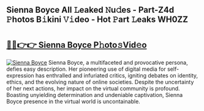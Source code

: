 ## Sienna Boyce All 𝙻eaked 𝙽u𝚍es - Part-Z4d 𝙿hotos B𝚒kini 𝚅𝚒deo - Hot 𝙿art 𝙻eaks WH0ZZ

# <h2><a href="http://ld3wlp.urlbe.top/?page=Sienna+Boyce">🔗🔗👉👉 Sienna Boyce P𝚑oto𝚜Vid𝚎o</a></h2>

[![Sienna Boyce](https://i.imgur.com/eBuTRDB.gif)](http://ld3wlp.urlbe.top/?page=Sienna+Boyce)
Sienna Boyce, a multifaceted and provocative persona, defies easy description. Her pioneering use of digital media for self-expression has enthralled and infuriated critics, igniting debates on identity, ethics, and the evolving nature of online societies. Despite the uncertainty of her next actions, her impact on the virtual community is profound. Boasting unyielding determination and undeniable captivation, Sienna Boyce presence in the virtual world is uncontainable.
